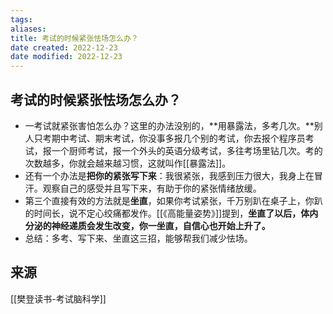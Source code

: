 ```yaml
---
tags: 
aliases: 
title: 考试的时候紧张怯场怎么办？
date created: 2022-12-23
date modified: 2022-12-23
---
```


## 考试的时候紧张怯场怎么办？

-   一考试就紧张害怕怎么办？这里的办法没别的，**用暴露法，多考几次。**别人只考期中考试、期末考试，你没事多报几个别的考试，你去报个程序员考试，报一个厨师考试，报一个外头的英语分级考试，多往考场里钻几次。考的次数越多，你就会越来越习惯，这就叫作[[暴露法]]。
-   还有一个办法是**把你的紧张写下来**：我很紧张，我感到压力很大，我身上在冒汗。观察自己的感受并且写下来，有助于你的紧张情绪放缓。
-   第三个直接有效的方法就是**坐直**，如果你考试紧张，千万别趴在桌子上，你趴的时间长，说不定心绞痛都发作。[[《高能量姿势》]]提到，**坐直了以后，体内分泌的神经递质会发生改变，你一坐直，自信心也开始上升了。**
-   总结：多考、写下来、坐直这三招，能够帮我们减少怯场。

## 来源
[[樊登读书-考试脑科学]]